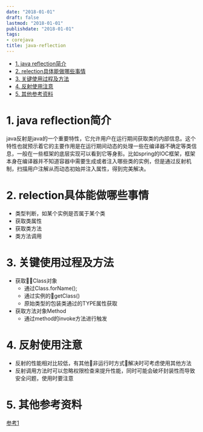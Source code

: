 ```yaml
---
date: "2018-01-01"
draft: false
lastmod: "2018-01-01"
publishdate: "2018-01-01"
tags:
- corejava
title: java-reflection
---
```

<!-- TOC -->

- [1. java reflection简介](#1-java-reflection简介)
- [2. relection具体能做哪些事情](#2-relection具体能做哪些事情)
- [3. 关键使用过程及方法](#3-关键使用过程及方法)
- [4. 反射使用注意](#4-反射使用注意)
- [5. 其他参考资料](#5-其他参考资料)

<!-- /TOC -->
# 1. java reflection简介
java反射是java的一个重要特性，它允许用户在运行期间获取类的内部信息。这个特性也就预示着它的主要作用是在运行期间动态的处理一些在编译器不确定等类信息，一般在一些框架的底层实现可以看到它等身影。比如spring的IOC框架，框架本身在编译器并不知道容器中需要生成或者注入哪些类的实例，但是通过反射机制，扫描用户注解从而动态初始并注入属性，得到完美解决。

# 2. relection具体能做哪些事情

* 类型判断，如某个实例是否属于某个类
* 获取类属性
* 获取类方法
* 类方法调用

# 3. 关键使用过程及方法
* 获取Class对象
    * 通过Class.forName();
    * 通过实例的getClass()
    * 原始类型的包装类通过的TYPE属性获取
* 获取方法对象Method
    * 通过method的invoke方法进行触发

# 4. 反射使用注意
* 反射的性能相对比较低，有其他非运行时方式解决时可考虑使用其他方法
* 反射调用方法时可以忽略权限检查来提升性能，同时可能会破坏封装性而导致安全问题，使用时要注意

# 5. 其他参考资料
[参考1](https://www.sczyh30.com/posts/Java/java-reflection-1/)
